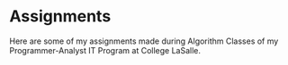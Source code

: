 # Assignments
Here are some of my assignments made during Algorithm Classes of my Programmer-Analyst IT Program at College LaSalle.
